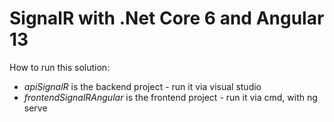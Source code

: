 # SignalR with .Net Core 6 and Angular 13

How to run this solution:
- *apiSignalR* is the backend project - run it via visual studio
- *frontendSignalRAngular* is the frontend project - run it via cmd, with ng serve


